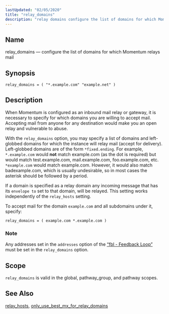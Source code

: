 ```yaml
---
lastUpdated: "02/05/2020"
title: "relay_domains"
description: "relay domains configure the list of domains for which Momentum relays mail relay domains example com example net When Momentum is configured as an inbound mail relay or gateway it is necessary to specify for which domains you are willing to accept mail Accepting mail from anyone for any destination..."
---
```


<a name="conf.ref.relay_domains"></a> 
## Name

relay_domains — configure the list of domains for which Momentum relays mail

## Synopsis

`relay_domains = ( "*.example.com" "example.net" )`

<a name="idp25842080"></a> 
## Description

When Momentum is configured as an inbound mail relay or gateway, it is necessary to specify for which domains you are willing to accept mail. Accepting mail from anyone for any destination would make you an open relay and vulnerable to abuse.

With the `relay_domains` option, you may specify a list of domains and left-globbed domains for which the instance will relay mail (accept for delivery). Left-globbed domains are of the form `*fixed.ending`. For example, `*.example.com` would **not** match example.com (as the dot is required) but would match test.example.com, mail.example.com, foo.example.com, etc. `*example.com` would match example.com. However, it would also match badexample.com, which is usually undesirable, so in most cases the asterisk should be followed by a period.

If a domain is specified as a relay domain any incoming message that has its `envelope to` set to that domain, will be relayed. This setting works independently of the `relay_hosts` setting.

To accept mail for the domain `example.com` and all subdomains under it, specify:

`relay_domains = ( example.com *.example.com )`
### Note

Any addresses set in the `addresses` option of the [“fbl - Feedback Loop”](/momentum/4/modules/fbl) must be set in the `relay_domains` option.

<a name="idp25853136"></a> 
## Scope

`relay_domains` is valid in the global, pathway_group, and pathway scopes.

<a name="idp25856400"></a> 
## See Also

[relay_hosts](/momentum/4/config/ref-relay-hosts), [only_use_best_mx_for_relay_domains](/momentum/4/config/ref-only-use-best-mx-for-relay-domains)